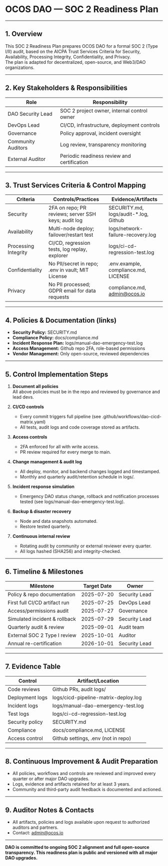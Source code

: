 # OCOS DAO — SOC 2 Readiness Plan

---

## 1. Overview

This SOC 2 Readiness Plan prepares OCOS DAO for a formal SOC 2 (Type I/II) audit, based on the AICPA Trust Services Criteria for Security, Availability, Processing Integrity, Confidentiality, and Privacy.  
The plan is adapted for decentralized, open-source, and Web3/DAO organizations.

---

## 2. Key Stakeholders & Responsibilities

| Role            | Responsibility                               |
|-----------------|----------------------------------------------|
| DAO Security Lead | SOC 2 project owner, internal control owner |
| DevOps Lead      | CI/CD, infrastructure, deployment controls   |
| Governance       | Policy approval, incident oversight          |
| Community Auditors| Log review, transparency monitoring         |
| External Auditor | Periodic readiness review and certification  |

---

## 3. Trust Services Criteria & Control Mapping

| Criteria          | Controls/Practices                                  | Evidence/Artifacts                     |
|-------------------|-----------------------------------------------------|----------------------------------------|
| Security          | 2FA on repo; PR reviews; server SSH keys; audit log | SECURITY.md, logs/audit-*.log, Github  |
| Availability      | Multi-node deploy; failover/restart test            | logs/network-failure-recovery.log      |
| Processing Integrity | CI/CD, regression tests, log replay, explorer    | logs/ci-cd-regression-test.log         |
| Confidentiality   | No PII/secret in repo; .env in vault; MIT License   | .env.example, compliance.md, LICENSE   |
| Privacy           | No PII processed; GDPR email for data requests      | compliance.md, admin@ocos.io           |

---

## 4. Policies & Documentation (links)

- **Security Policy:** SECURITY.md
- **Compliance Policy:** docs/compliance.md
- **Incident Response Plan:** logs/manual-dao-emergency-test.log
- **Access Management:** Github repo 2FA, role-based permissions
- **Vendor Management:** Only open-source, reviewed dependencies

---

## 5. Control Implementation Steps

1. **Document all policies**  
   All above policies must be in the repo and reviewed by governance and lead devs.

2. **CI/CD controls**  
   - Every commit triggers full pipeline (see .github/workflows/dao-cicd-matrix.yaml)
   - All tests, audit logs and code coverage stored as artifacts.

3. **Access controls**  
   - 2FA enforced for all with write access.
   - PR review required for every merge to main.

4. **Change management & audit log**  
   - All deploy, monitor, and backend changes logged and timestamped.
   - Monthly and quarterly audit/retention schedule in logs/.

5. **Incident response simulation**  
   - Emergency DAO status change, rollback and notification processes tested (see logs/manual-dao-emergency-test.log).

6. **Backup & disaster recovery**  
   - Node and data snapshots automated.
   - Restore tested quarterly.

7. **Continuous internal review**  
   - Rotating audit by community or external reviewer every quarter.
   - All logs hashed (SHA256) and integrity-checked.

---

## 6. Timeline & Milestones

| Milestone                    | Target Date     | Owner         |
|------------------------------|-----------------|---------------|
| Policy & repo documentation  | 2025-07-20      | Security Lead |
| First full CI/CD artifact run| 2025-07-25      | DevOps Lead   |
| Access/permissions audit     | 2025-07-27      | Governance    |
| Simulated incident & rollback| 2025-07-29      | Security Lead |
| Quarterly audit & review     | 2025-09-01      | Audit team    |
| External SOC 2 Type I review | 2025-10-01      | Auditor       |
| Annual re-certification      | 2026-10-01      | Security Lead |

---

## 7. Evidence Table

| Control         | Artifact/Location                     |
|-----------------|--------------------------------------|
| Code reviews    | Github PRs, audit logs/               |
| Deployment logs | logs/cicd-pipeline-matrix-deploy.log  |
| Incident logs   | logs/manual-dao-emergency-test.log    |
| Test logs       | logs/ci-cd-regression-test.log        |
| Security policy | SECURITY.md                           |
| Compliance      | docs/compliance.md, LICENSE           |
| Access control  | Github settings, .env (not in repo)   |

---

## 8. Continuous Improvement & Audit Preparation

- All policies, workflows and controls are reviewed and improved every quarter or after major DAO upgrades.
- Logs, evidence and artifacts retained for at least 3 years.
- Community and third-party audit feedback is documented and actioned.

---

## 9. Auditor Notes & Contacts

- All artifacts, policies and logs available upon request to authorized auditors and partners.
- Contact: admin@ocos.io

---

**DAO is committed to ongoing SOC 2 alignment and full open-source transparency. This readiness plan is public and versioned with all major DAO upgrades.**
